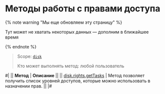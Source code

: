 # Методы работы с правами доступа

{% note warning "Мы еще обновляем эту страницу" %}

Тут может не хватать некоторых данных — дополним в ближайшее время

{% endnote %}

> Scope: [`disk`](../../scopes/permissions.md)
>
> Кто может выполнять метод: любой пользователь

#|
|| **Метод** | **Описание** ||
|| [disk.rights.getTasks](./disk-rights-get-tasks.md) | Метод позволяет получить список уровней доступов, которые можно использовать в назначении прав. ||
|#
